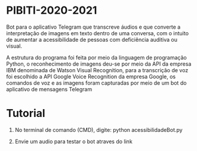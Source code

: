 # PIBITI-2020-2021

Bot para o aplicativo Telegram que transcreve áudios e que converte a interpretação de imagens em texto dentro de uma conversa, com o intuito de aumentar a acessibilidade de pessoas com deficiência auditiva ou visual.

A estrutura do programa foi feita por meio da linguagem de programação Python, o reconhecimento de imagens deu-se por meio da API da empresa IBM denominada de Watson Visual Recognition, para a transcrição de voz foi escolhido a API Google Voice Recognition da empresa Google, os comandos de voz e as imagens foram capturadas por meio de um bot do aplicativo de mensagens Telegram

# Tutorial 

1) No terminal de comando (CMD), digite: python acessibilidadeBot.py

2) Envie um audio para testar o bot atraves do link
